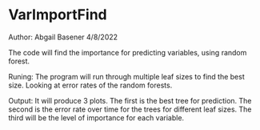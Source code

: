 # VarImportFind
Author: Abgail Basener 
4/8/2022

The code will find the importance for predicting variables, using random forest. 

Runing:
The program will run through multiple  leaf sizes to find the best size. Looking at error rates of the random forests.

Output:
It will produce 3 plots. The first is the best tree for prediction. The second is the error rate over time for the trees for different leaf sizes. The third will be the level of importance for each variable.
